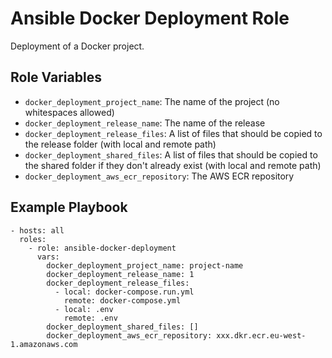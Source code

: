 Ansible Docker Deployment Role
==============================

Deployment of a Docker project.

## Role Variables

- `docker_deployment_project_name`: The name of the project (no whitespaces allowed)
- `docker_deployment_release_name`: The name of the release
- `docker_deployment_release_files`: A list of files that should be copied to the release folder (with local and remote path)
- `docker_deployment_shared_files`: A list of files that should be copied to the shared folder if they don't already exist (with local and remote path)
- `docker_deployment_aws_ecr_repository`: The AWS ECR repository

## Example Playbook

    - hosts: all
      roles:
        - role: ansible-docker-deployment
          vars:
            docker_deployment_project_name: project-name
            docker_deployment_release_name: 1
            docker_deployment_release_files:
              - local: docker-compose.run.yml
                remote: docker-compose.yml
              - local: .env
                remote: .env
            docker_deployment_shared_files: []
            docker_deployment_aws_ecr_repository: xxx.dkr.ecr.eu-west-1.amazonaws.com
